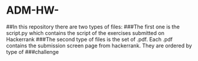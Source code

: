 # ADM-HW-


##In this repository there are two types of files:
###The first one is the script.py which contains the script of the exercises submitted on Hackerrank
###The second type of files is the set of .pdf. Each .pdf contains the submission screen page from hackerrank. They are ordered by type of ###challenge

